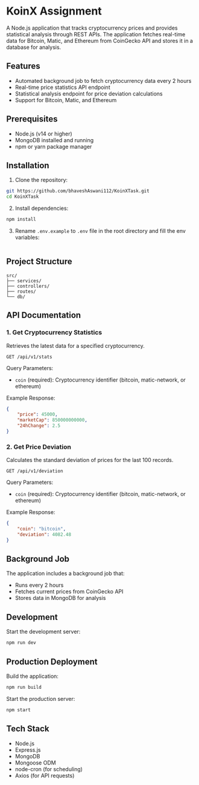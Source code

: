 # KoinX Assignment

A Node.js application that tracks cryptocurrency prices and provides statistical analysis through REST APIs. The application fetches real-time data for Bitcoin, Matic, and Ethereum from CoinGecko API and stores it in a database for analysis.

## Features

- Automated background job to fetch cryptocurrency data every 2 hours
- Real-time price statistics API endpoint
- Statistical analysis endpoint for price deviation calculations
- Support for Bitcoin, Matic, and Ethereum

## Prerequisites

- Node.js (v14 or higher)
- MongoDB installed and running
- npm or yarn package manager

## Installation

1. Clone the repository:
```bash
git https://github.com/bhaveshAswani112/KoinXTask.git
cd KoinXTask
```

2. Install dependencies:
```bash
npm install
```

3. Rename  `.env.example` to `.env` file in the root directory and fill the env variables:
```env

```

## Project Structure

```
src/
├── services/      
├── controllers/    
├── routes/                 
└── db/         
```

## API Documentation

### 1. Get Cryptocurrency Statistics
Retrieves the latest data for a specified cryptocurrency.

```
GET /api/v1/stats
```

Query Parameters:
- `coin` (required): Cryptocurrency identifier (bitcoin, matic-network, or ethereum)

Example Response:
```json
{
    "price": 45000,
    "marketCap": 850000000000,
    "24hChange": 2.5
}
```

### 2. Get Price Deviation
Calculates the standard deviation of prices for the last 100 records.

```
GET /api/v1/deviation
```

Query Parameters:
- `coin` (required): Cryptocurrency identifier (bitcoin, matic-network, or ethereum)

Example Response:
```json
{
    "coin": "bitcoin",
    "deviation": 4082.48
}
```

## Background Job

The application includes a background job that:
- Runs every 2 hours
- Fetches current prices from CoinGecko API
- Stores data in MongoDB for analysis


## Development

Start the development server:
```bash
npm run dev
```


## Production Deployment

Build the application:
```bash
npm run build
```

Start the production server:
```bash
npm start
```

## Tech Stack

- Node.js
- Express.js
- MongoDB
- Mongoose ODM
- node-cron (for scheduling)
- Axios (for API requests)
